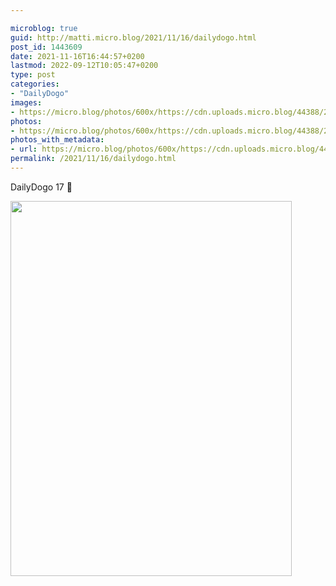 ```yaml
---

microblog: true
guid: http://matti.micro.blog/2021/11/16/dailydogo.html
post_id: 1443609
date: 2021-11-16T16:44:57+0200
lastmod: 2022-09-12T10:05:47+0200
type: post
categories:
- "DailyDogo"
images:
- https://micro.blog/photos/600x/https://cdn.uploads.micro.blog/44388/2021/1bd053db30.jpg
photos:
- https://micro.blog/photos/600x/https://cdn.uploads.micro.blog/44388/2021/1bd053db30.jpg
photos_with_metadata:
- url: https://micro.blog/photos/600x/https://cdn.uploads.micro.blog/44388/2021/1bd053db30.jpg
permalink: /2021/11/16/dailydogo.html
---
```

DailyDogo 17 🐶

<img src="https://micro.blog/photos/600x/https://blog.martin-haehnel.de/uploads/2021/1bd053db30.jpg" width="450" height="600" alt="" />
